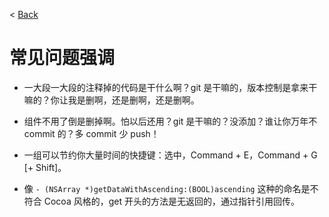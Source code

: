 < [Back](README.md)

常见问题强调
========

* 一大段一大段的注释掉的代码是干什么啊？git 是干嘛的，版本控制是拿来干嘛的？你让我是删啊，还是删啊，还是删啊。

* 组件不用了倒是删掉啊。怕以后还用？git 是干嘛的？没添加？谁让你万年不  commit 的？多 commit 少 push！

* 一组可以节约你大量时间的快捷键：选中，Command + E，Command + G [+ Shift]。

* 像 `- (NSArray *)getDataWithAscending:(BOOL)ascending` 这种的命名是不符合 Cocoa 风格的，get 开头的方法是无返回的，通过指针引用回传。
